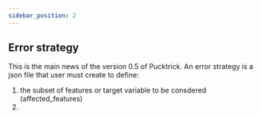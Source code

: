 ```yaml
---
sidebar_position: 2
---
```


## Error strategy

This is the main news of the version 0.5 of Pucktrick. An error strategy is a json file that user must create to define:
1. the subset of features or target variable to be consdered (affected_features)
2. 

   
